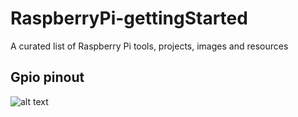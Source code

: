 # RaspberryPi-gettingStarted
A curated list of Raspberry Pi tools, projects, images and resources

## Gpio pinout
![alt text](RaspberryPi-gettingStarted/blob/master/images/pi3_gpio.png)

